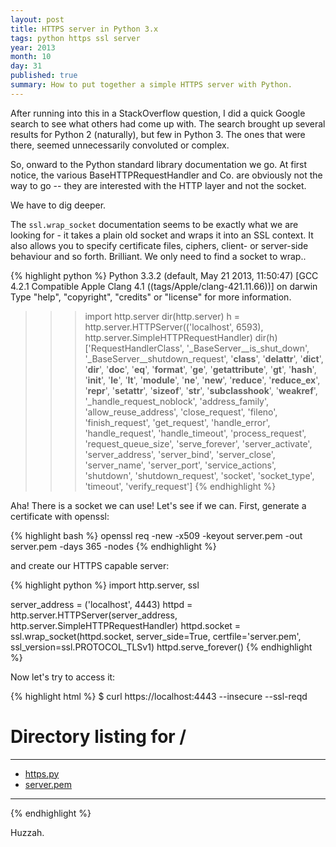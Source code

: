 ```yaml
---
layout: post
title: HTTPS server in Python 3.x
tags: python https ssl server
year: 2013
month: 10
day: 31
published: true
summary: How to put together a simple HTTPS server with Python.
---
```


After running into this in a StackOverflow question, I did a quick Google search to see
what others had come up with. The search brought up several results for Python 2
(naturally), but few in Python 3. The ones that were there, seemed unnecessarily
convoluted or complex.

So, onward to the Python standard library documentation we go. At first notice, the
various BaseHTTPRequestHandler and Co. are obviously not the way to go -- they are
interested with the HTTP layer and not the socket.

We have to dig deeper.

The `ssl.wrap_socket` documentation seems to be exactly what we are looking for - it takes
a plain old socket and wraps it into an SSL context. It also allows you to specify
certificate files, ciphers, client- or server-side behaviour and so forth. Brilliant. We
only need to find a socket to wrap..

{% highlight python %}
Python 3.3.2 (default, May 21 2013, 11:50:47)
[GCC 4.2.1 Compatible Apple Clang 4.1 ((tags/Apple/clang-421.11.66))] on darwin
Type "help", "copyright", "credits" or "license" for more information.
>>> import http.server
>>> dir(http.server)
>>> h = http.server.HTTPServer(('localhost', 6593), http.server.SimpleHTTPRequestHandler)
>>> dir(h)
['RequestHandlerClass', '_BaseServer__is_shut_down', '_BaseServer__shutdown_request',
'__class__', '__delattr__', '__dict__', '__dir__', '__doc__', '__eq__', '__format__',
'__ge__', '__getattribute__', '__gt__', '__hash__', '__init__', '__le__', '__lt__',
'__module__', '__ne__', '__new__', '__reduce__', '__reduce_ex__', '__repr__',
'__setattr__', '__sizeof__', '__str__', '__subclasshook__', '__weakref__',
'_handle_request_noblock', 'address_family', 'allow_reuse_address', 'close_request',
'fileno', 'finish_request', 'get_request', 'handle_error', 'handle_request',
'handle_timeout', 'process_request', 'request_queue_size', 'serve_forever',
'server_activate', 'server_address', 'server_bind', 'server_close', 'server_name',
'server_port', 'service_actions', 'shutdown', 'shutdown_request', 'socket', 'socket_type',
'timeout', 'verify_request']
{% endhighlight %}

Aha! There is a socket we can use! Let's see if we can. First, generate a certificate with openssl:

{% highlight bash %}
openssl req -new -x509 -keyout server.pem -out server.pem -days 365 -nodes
{% endhighlight %}

and create our HTTPS capable server:

{% highlight python %}
import http.server, ssl

server_address = ('localhost', 4443)
httpd = http.server.HTTPServer(server_address, http.server.SimpleHTTPRequestHandler)
httpd.socket = ssl.wrap_socket(httpd.socket,
                               server_side=True,
                               certfile='server.pem',
                               ssl_version=ssl.PROTOCOL_TLSv1)
httpd.serve_forever()
{% endhighlight %}

Now let's try to access it:

{% highlight html %}
$ curl https://localhost:4443 --insecure --ssl-reqd
<!DOCTYPE HTML PUBLIC "-//W3C//DTD HTML 4.01//EN" "http://www.w3.org/TR/html4/strict.dtd">
<html>
<head>
<meta http-equiv="Content-Type" content="text/html; charset=utf-8">
<title>Directory listing for /</title>
</head>
<body>
<h1>Directory listing for /</h1>
<hr>
<ul>
<li><a href="https.py">https.py</a></li>
<li><a href="server.pem">server.pem</a></li>
</ul>
<hr>
</body>
</html>
{% endhighlight %}

Huzzah.
